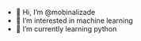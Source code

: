 - 👋 Hi, I’m @mobinalizade
- 👀 I’m interested in machine learning
- 🌱 I’m currently learning python

<!---
mobinalizade/mobinalizade is a ✨ special ✨ repository because its `README.md` (this file) appears on your GitHub profile.
You can click the Preview link to take a look at your changes.
--->
